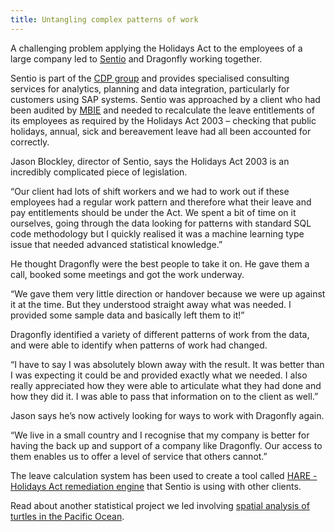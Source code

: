 ```yaml
---
title: Untangling complex patterns of work
---
```

A challenging problem applying the Holidays Act to the employees of a large
company led to  [Sentio](https://www.sentio.co.nz/)
and Dragonfly working together.

<!--more-->

Sentio is part of the [CDP group](https://www.cdp.co.nz/) and provides
specialised consulting services for analytics, planning and data integration,
particularly for customers using SAP systems. Sentio was approached by a client
who had been audited by [MBIE](http://www.mbie.govt.nz/) and needed to
recalculate the leave entitlements of its employees as required by the Holidays
Act 2003 – checking that public holidays, annual, sick and bereavement leave
had all been accounted for correctly.

Jason Blockley, director of Sentio, says the Holidays Act 2003 is an incredibly complicated piece of legislation.

“Our client had lots of shift workers and we had to work out if these employees
had a regular work pattern and therefore what their leave and pay entitlements
should be under the Act. We spent a bit of time on it ourselves, going through
the data looking for patterns with standard SQL code methodology but I quickly
realised it was a machine learning type issue that needed advanced statistical
knowledge.”

He thought Dragonfly were the best people to take it on. He gave them a call,
booked some meetings and got the work underway.

“We gave them very little direction or handover because we were up against it
at the time. But they understood straight away what was needed. I provided some
sample data and basically left them to it!”

Dragonfly identified a variety of different patterns of work from the data, and were able to 
identify when patterns of work had changed. 

“I have to say I was absolutely blown away with the result. It was better than
I was expecting it could be and provided exactly what we needed. I also really
appreciated how they were able to articulate what they had done and how they
did it. I was able to pass that information on to the client as well.”

Jason says he’s now actively looking for ways to work with Dragonfly again.

“We live in a small country and I recognise that my company is better for
having the back up and support of a company like Dragonfly. Our access to them
enables us to offer a level of service that others cannot.”

The leave calculation system has been used to create a tool called [HARE -
Holidays Act remediation engine](https://mero.co.nz/hare/) that Sentio is using
with other clients.

Read about another statistical project we led involving [spatial analysis of
turtles in the Pacific
Ocean](https://www.dragonfly.co.nz/work/delphi-case-study.html).
